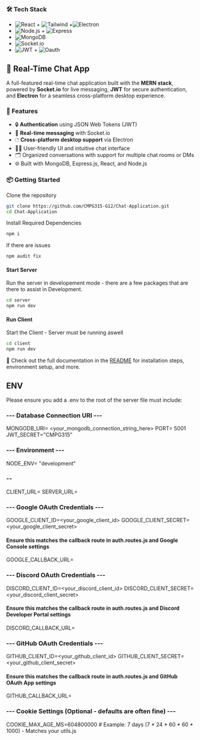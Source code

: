 ### 🛠️ Tech Stack

- ![React](https://img.shields.io/badge/Frontend-React-blue?logo=react) + ![Tailwind](https://img.shields.io/badge/Styling-Tailwind-cyan?logo=tailwindcss) +![Electron](https://img.shields.io/badge/Desktop-Electron-9cf?logo=electron) 
- ![Node.js](https://img.shields.io/badge/Backend-Node.js-green?logo=nodedotjs) + ![Express](https://img.shields.io/badge/Server-Express.js-lightgrey?logo=express)
- ![MongoDB](https://img.shields.io/badge/Database-MongoDB-brightgreen?logo=mongodb)
- ![Socket.io](https://img.shields.io/badge/Realtime-Socket.io-black?logo=socketdotio)
- ![JWT](https://img.shields.io/badge/Auth-JWT-orange?logo=jsonwebtokens) + ![Oauth](https://img.shields.io/badge/TBD-auth0-purple?logo=auth0
)

## 📱 Real-Time Chat App

A full-featured real-time chat application built with the **MERN stack**, powered by **Socket.io** for live messaging, **JWT** for secure authentication, and **Electron** for a seamless cross-platform desktop experience.

### 🚀 Features

- 🔒 **Authentication** using JSON Web Tokens (JWT)
- 💬 **Real-time messaging** with Socket.io
- 🗅️ **Cross-platform desktop support** via Electron
- 🧑‍🧹 User-friendly UI and intuitive chat interface
- 🗂️ Organized conversations with support for multiple chat rooms or DMs
- 🌐 Built with MongoDB, Express.js, React, and Node.js

### 📦 Getting Started

Clone the repository
```bash
git clone https://github.com/CMPG315-G12/Chat-Application.git
cd Chat-Application
```

Install Required Dependencies
```bash
npm i
```

If there are issues
```bash
npm audit fix
```

#### Start Server

Run the server in developement mode - there are a few packages that are there to assist in Development.

```bash
cd server
npm run dev
```

#### Run Client

Start the Client - Server must be running aswell

```bash
cd client
npm run dev
```

📄 Check out the full documentation in the [README](./README.md) for installation steps, environment setup, and more.

## ENV
Please ensure you add a .env to the root of the server file
must include:

### --- Database Connection URI ---
MONGODB_URI= <your_mongodb_connection_string_here>
PORT= 5001
JWT_SECRET="CMPG315"

### --- Environment ---
NODE_ENV= "development"

### -- 
CLIENT_URL= <Your Client URL>
SERVER_URL= <Your Server URL>

### --- Google OAuth Credentials ---
GOOGLE_CLIENT_ID=<your_google_client_id>
GOOGLE_CLIENT_SECRET=<your_google_client_secret>
#### Ensure this matches the callback route in auth.routes.js and Google Console settings
GOOGLE_CALLBACK_URL=<Callback URL>

### --- Discord OAuth Credentials ---
DISCORD_CLIENT_ID=<your_discord_client_id>
DISCORD_CLIENT_SECRET=<your_discord_client_secret>
#### Ensure this matches the callback route in auth.routes.js and Discord Developer Portal settings 
DISCORD_CALLBACK_URL=<Callback URL>

### --- GitHub OAuth Credentials ---
GITHUB_CLIENT_ID=<your_github_client_id>
GITHUB_CLIENT_SECRET=<your_github_client_secret>
#### Ensure this matches the callback route in auth.routes.js and GitHub OAuth App settings
GITHUB_CALLBACK_URL=<Callback URL>

### --- Cookie Settings (Optional - defaults are often fine) ---
COOKIE_MAX_AGE_MS=604800000 # Example: 7 days (7 * 24 * 60 * 60 * 1000) - Matches your utils.js



